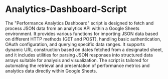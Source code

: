 # Analytics-Dashboard-Script
The "Performance Analytics Dashboard" script is designed to fetch and process JSON data from an analytics API within a Google Sheets environment. It provides various functions for importing JSON data based on different HTTP methods (GET and POST), handling basic authentication, OAuth configuration, and querying specific data ranges. It supports dynamic URL construction based on dates fetched from a designated sheet, and it includes utilities for parsing JSON responses into structured data arrays suitable for analysis and visualization. The script is tailored for automating the retrieval and presentation of performance metrics and analytics data directly within Google Sheets.
